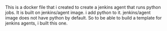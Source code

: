 This is a docker file that i created to create a jenkins agent that runs python jobs.
It is built on jenkins/agent image. i add python to it.
jenkins/agent image does not have python by default. So to be able to build a template for jenkins agents,
i built this one.
